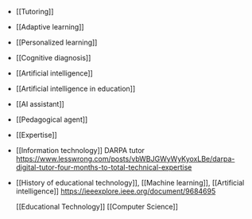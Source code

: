 - [[Tutoring]]
- [[Adaptive learning]]
- [[Personalized learning]]
- [[Cognitive diagnosis]]
- [[Artificial intelligence]]
- [[Artificial intelligence in education]]
- [[AI assistant]]
- [[Pedagogical agent]]
- [[Expertise]]
- [[Information technology]] DARPA
  tutor
  https://www.lesswrong.com/posts/vbWBJGWyWyKyoxLBe/darpa-digital-tutor-four-months-to-total-technical-expertise
- [[History of educational technology]],  [[Machine learning]],  [[Artificial intelligence]]
  https://ieeexplore.ieee.org/document/9684695
  
  [[Educational Technology]] [[Computer Science]]